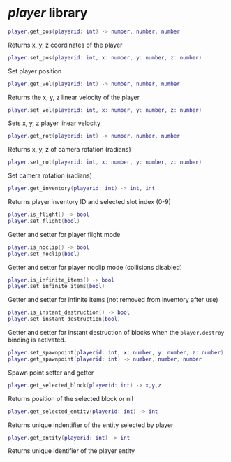 # *player* library

```lua
player.get_pos(playerid: int) -> number, number, number
```

Returns x, y, z coordinates of the player

```lua
player.set_pos(playerid: int, x: number, y: number, z: number)
```

Set player position

``` lua
player.get_vel(playerid: int) -> number, number, number
```

Returns the x, y, z linear velocity of the player

``` lua
player.set_vel(playerid: int, x: number, y: number, z: number)
```

Sets x, y, z player linear velocity

```lua
player.get_rot(playerid: int) -> number, number, number
```

Returns x, y, z of camera rotation (radians)

```lua
player.set_rot(playerid: int, x: number, y: number, z: number)
```

Set camera rotation (radians)

```lua
player.get_inventory(playerid: int) -> int, int
```

Returns player inventory ID and selected slot index (0-9)

```lua
player.is_flight() -> bool
player.set_flight(bool)
```

Getter and setter for player flight mode

```lua
player.is_noclip() -> bool
player.set_noclip(bool)
```

Getter and setter for player noclip mode (collisions disabled)

```lua
player.is_infinite_items() -> bool
player.set_infinite_items(bool)
```

Getter and setter for infinite items (not removed from inventory after use)

```lua
player.is_instant_destruction() -> bool
player.set_instant_destruction(bool)
```

Getter and setter for instant destruction of blocks when the `player.destroy` binding is activated.

``` lua
player.set_spawnpoint(playerid: int, x: number, y: number, z: number)
player.get_spawnpoint(playerid: int) -> number, number, number
```

Spawn point setter and getter

```lua
player.get_selected_block(playerid: int) -> x,y,z
```

Returns position of the selected block or nil

```lua
player.get_selected_entity(playerid: int) -> int
```

Returns unique indentifier of the entity selected by player

```lua
player.get_entity(playerid: int) -> int
```

Returns unique identifier of the player entity
